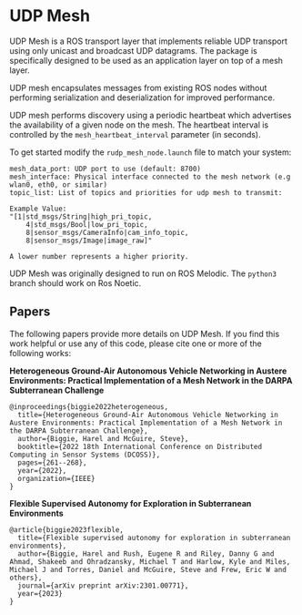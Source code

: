# UDP Mesh

UDP Mesh is a ROS transport layer that implements reliable UDP transport using only unicast and broadcast UDP datagrams. The package is specifically designed to be used as an application layer on top of a mesh layer.

UDP mesh encapsulates messages from existing ROS nodes without performing serialization and deserialization for improved performance.

UDP mesh performs discovery using a periodic heartbeat which advertises the availability of a given node on the mesh. The heartbeat interval is controlled by the `mesh_heartbeat_interval` parameter (in seconds).

To get started modify the `rudp_mesh_node.launch` file to match your system:

```
mesh_data_port: UDP port to use (default: 8700)
mesh_interface: Physical interface connected to the mesh network (e.g wlan0, eth0, or similar)
topic_list: List of topics and priorities for udp mesh to transmit:

Example Value:
"[1|std_msgs/String|high_pri_topic,
	4|std_msgs/Bool|low_pri_topic,
	8|sensor_msgs/CameraInfo|cam_info_topic,
	8|sensor_msgs/Image|image_raw]"

A lower number represents a higher priority.
```

UDP Mesh was originally designed to run on ROS Melodic. The `python3` branch should work on Ros Noetic.

## Papers
The following papers provide more details on UDP Mesh. If you find this work helpful or use any of this code, please cite one or more of the following works:

**Heterogeneous Ground-Air Autonomous Vehicle Networking in Austere Environments: Practical Implementation of a Mesh Network in the DARPA Subterranean Challenge**

```
@inproceedings{biggie2022heterogeneous,
  title={Heterogeneous Ground-Air Autonomous Vehicle Networking in Austere Environments: Practical Implementation of a Mesh Network in the DARPA Subterranean Challenge},
  author={Biggie, Harel and McGuire, Steve},
  booktitle={2022 18th International Conference on Distributed Computing in Sensor Systems (DCOSS)},
  pages={261--268},
  year={2022},
  organization={IEEE}
}
```

**Flexible Supervised Autonomy for Exploration in
Subterranean Environments**

```
@article{biggie2023flexible,
  title={Flexible supervised autonomy for exploration in subterranean environments},
  author={Biggie, Harel and Rush, Eugene R and Riley, Danny G and Ahmad, Shakeeb and Ohradzansky, Michael T and Harlow, Kyle and Miles, Michael J and Torres, Daniel and McGuire, Steve and Frew, Eric W and others},
  journal={arXiv preprint arXiv:2301.00771},
  year={2023}
}
```

